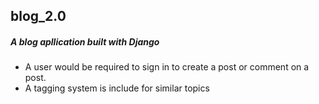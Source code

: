 ## blog_2.0
##### A blog apllication built with Django
* A user would be required to sign in to create a post or comment on a post.
* A tagging system is include for similar topics
